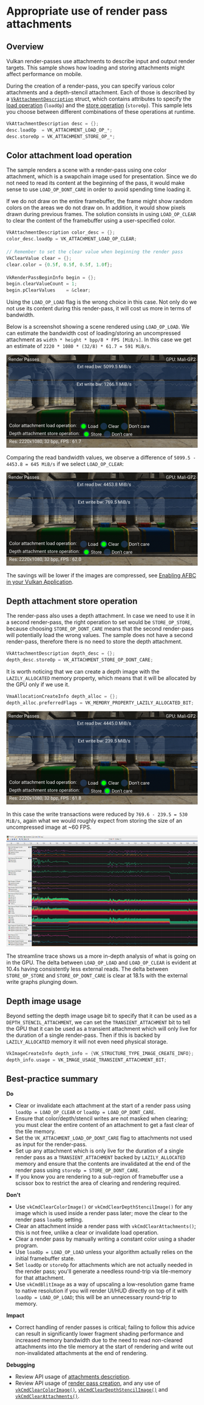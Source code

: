 <!--
- Copyright (c) 2019, Arm Limited and Contributors
-
- SPDX-License-Identifier: MIT
-
- Permission is hereby granted, free of charge,
- to any person obtaining a copy of this software and associated documentation files (the "Software"),
- to deal in the Software without restriction, including without limitation the rights to
- use, copy, modify, merge, publish, distribute, sublicense, and/or sell copies of the Software,
- and to permit persons to whom the Software is furnished to do so, subject to the following conditions:
-
- The above copyright notice and this permission notice shall be included in all copies or substantial portions of the Software.
-
- THE SOFTWARE IS PROVIDED "AS IS", WITHOUT WARRANTY OF ANY KIND, EXPRESS OR IMPLIED,
- INCLUDING BUT NOT LIMITED TO THE WARRANTIES OF MERCHANTABILITY,
- FITNESS FOR A PARTICULAR PURPOSE AND NONINFRINGEMENT.
- IN NO EVENT SHALL THE AUTHORS OR COPYRIGHT HOLDERS BE LIABLE FOR ANY CLAIM, DAMAGES OR OTHER LIABILITY,
- WHETHER IN AN ACTION OF CONTRACT, TORT OR OTHERWISE, ARISING FROM,
- OUT OF OR IN CONNECTION WITH THE SOFTWARE OR THE USE OR OTHER DEALINGS IN THE SOFTWARE.
-
-->

# Appropriate use of render pass attachments

## Overview

Vulkan render-passes use attachments to describe input and output render targets. This sample shows how loading and storing attachments might affect performance on mobile.

During the creation of a render-pass, you can specify various color attachments and a depth-stencil attachment. Each of those is described by a [`VkAttachmentDescription`](https://www.khronos.org/registry/vulkan/specs/1.1-extensions/man/html/VkAttachmentDescription.html) struct, which contains attributes to specify the [load operation](https://www.khronos.org/registry/vulkan/specs/1.1-extensions/man/html/VkAttachmentLoadOp.html) (`loadOp`) and the [store operation](https://www.khronos.org/registry/vulkan/specs/1.1-extensions/man/html/VkAttachmentStoreOp.html) (`storeOp`). This sample lets you choose between different combinations of these operations at runtime.

```c
VkAttachmentDescription desc = {};
desc.loadOp  = VK_ATTACHMENT_LOAD_OP_*;
desc.storeOp = VK_ATTACHMENT_STORE_OP_*;
```

## Color attachment load operation

The sample renders a scene with a render-pass using one color attachment, which is a swapchain image used for presentation. Since we do not need to read its content at the beginning of the pass, it would make sense to use `LOAD_OP_DONT_CARE` in order to avoid spending time loading it.

If we do not draw on the entire framebuffer, the frame might show random colors on the areas we do not draw on. In addition, it would show pixels drawn during previous frames. The solution consists in using `LOAD_OP_CLEAR` to clear the content of the framebuffer using a user-specified color.

```c
VkAttachmentDescription color_desc = {};
color_desc.loadOp = VK_ATTACHMENT_LOAD_OP_CLEAR;

// Remember to set the clear value when beginning the render pass
VkClearValue clear = {};
clear.color = {0.5f, 0.5f, 0.5f, 1.0f};

VkRenderPassBeginInfo begin = {};
begin.clearValueCount = 1;
begin.pClearValues    = &clear;
```

Using the `LOAD_OP_LOAD` flag is the wrong choice in this case. Not only do we not use its content during this render-pass, it will cost us more in terms of bandwidth.

Below is a screenshot showing a scene rendered using `LOAD_OP_LOAD`. We can estimate the bandwidth cost of loading/storing an uncompressed attachment as `width * height * bpp/8 * FPS [MiB/s]`. In this case we get an estimate of `2220 * 1080 * (32/8) * 61.7 = 591 MiB/s`.

![Using LOAD_OP_LOAD](load_store.jpg)

Comparing the read bandwidth values, we observe a difference of `5099.5 - 4453.8 = 645 MiB/s` if we select `LOAD_OP_CLEAR`:

![Using LOAD_OP_CLEAR](clear_store.jpg)

The savings will be lower if the images are compressed, see [Enabling AFBC in your Vulkan Application](../afbc/afbc_tutorial.md).

## Depth attachment store operation

The render-pass also uses a depth attachment. In case we need to use it in a second render-pass, the right operation to set would be `STORE_OP_STORE`, because choosing `STORE_OP_DONT_CARE` means that the second render-pass will potentially load the wrong values. The sample does not have a second render-pass, therefore there is no need to store the depth attachment.

```c
VkAttachmentDescription depth_desc = {};
depth_desc.storeOp = VK_ATTACHMENT_STORE_OP_DONT_CARE;
```

It is worth noticing that we can create a depth image with the `LAZILY_ALLOCATED` memory property, which means that it will be allocated by the GPU only if we use it.

```c
VmaAllocationCreateInfo depth_alloc = {};
depth_alloc.preferredFlags = VK_MEMORY_PROPERTY_LAZILY_ALLOCATED_BIT;
```

![Using LOAD_OP_CLEAR and STORE_OP_DONT_CARE](clear_dont_care.jpg)

In this case the write transactions were reduced by `769.6 - 239.5 = 530 MiB/s`, again what we would roughly expect from storing the size of an uncompressed image at ~60 FPS.

![Streamline](render_passes_streamline.png)

The streamline trace shows us a more in-depth analysis of what is going on in the GPU. The delta between `LOAD_OP_LOAD` and `LOAD_OP_CLEAR` is evident at 10.4s having consistently less external reads. The delta between `STORE_OP_STORE` and `STORE_OP_DONT_CARE` is clear at 18.1s with the external write graphs plunging down.

## Depth image usage

Beyond setting the depth image usage bit to specify that it can be used as a `DEPTH_STENCIL_ATTACHMENT`, we can set the `TRANSIENT_ATTACHMENT` bit to tell the GPU that it can be used as a transient attachment which will only live for the duration of a single render-pass. Then if this is backed by `LAZILY_ALLOCATED` memory it will not even need physical storage.

```c
VkImageCreateInfo depth_info = {VK_STRUCTURE_TYPE_IMAGE_CREATE_INFO};
depth_info.usage = VK_IMAGE_USAGE_TRANSIENT_ATTACHMENT_BIT;
```

## Best-practice summary

**Do**

* Clear or invalidate each attachment at the start of a render pass using `loadOp = LOAD_OP_CLEAR` or `loadOp = LOAD_OP_DONT_CARE`.
* Ensure that color/depth/stencil writes are not masked when clearing; you must clear the entire content of an attachment to get a fast clear of the tile memory.
* Set the `VK_ATTACHMENT_LOAD_OP_DONT_CARE` flag to attachments not used as input for the render-pass.
* Set up any attachment which is only live for the duration of a single render pass as a `TRANSIENT_ATTACHMENT` backed by `LAZILY_ALLOCATED` memory and ensure that the contents are invalidated at the end of the render pass using `storeOp = STORE_OP_DONT_CARE`.
* If you know you are rendering to a sub-region of framebuffer use a scissor box to restrict the area of clearing and rendering required.

**Don't**

* Use `vkCmdClearColorImage()` or `vkCmdClearDepthStencilImage()` for any image which is used inside a render pass later; move the clear to the render pass `loadOp` setting.
* Clear an attachment inside a render pass with `vkCmdClearAttachments()`; this is not free, unlike a clear or invalidate load operation.
* Clear a render pass by manually writing a constant color using a shader program.
* Use `loadOp = LOAD_OP_LOAD` unless your algorithm actually relies on the initial framebuffer state.
* Set `loadOp` or `storeOp` for attachments which are not actually needed in the render pass; you'll generate a needless round-trip via tile-memory for that attachment.
* Use `vkCmdBlitImage` as a way of upscaling a low-resolution game frame to native resolution if you will render UI/HUD directly on top of it with `loadOp = LOAD_OP_LOAD`; this will be an unnecessary round-trip to memory.

**Impact**

* Correct handling of render passes is critical; failing to follow this advice can result in significantly lower fragment shading performance and increased memory bandwidth due to the need to read non-cleared attachments into the tile memory at the start of rendering and write out non-invalidated attachments at the end of rendering.

**Debugging**

* Review API usage of [attachments description](https://www.khronos.org/registry/vulkan/specs/1.1-extensions/man/html/VkAttachmentDescription.html).
* Review API usage of [render pass creation](https://www.khronos.org/registry/vulkan/specs/1.1-extensions/man/html/vkCreateRenderPass.html), and any use of [`vkCmdClearColorImage()`](https://www.khronos.org/registry/vulkan/specs/1.1-extensions/man/html/vkCmdClearColorImage.html), [`vkCmdClearDepthStencilImage()`](https://www.khronos.org/registry/vulkan/specs/1.1-extensions/man/html/vkCmdClearDepthStencilImage.html) and [`vkCmdClearAttachments()`](https://www.khronos.org/registry/vulkan/specs/1.1-extensions/man/html/vkCmdClearAttachments.html).
